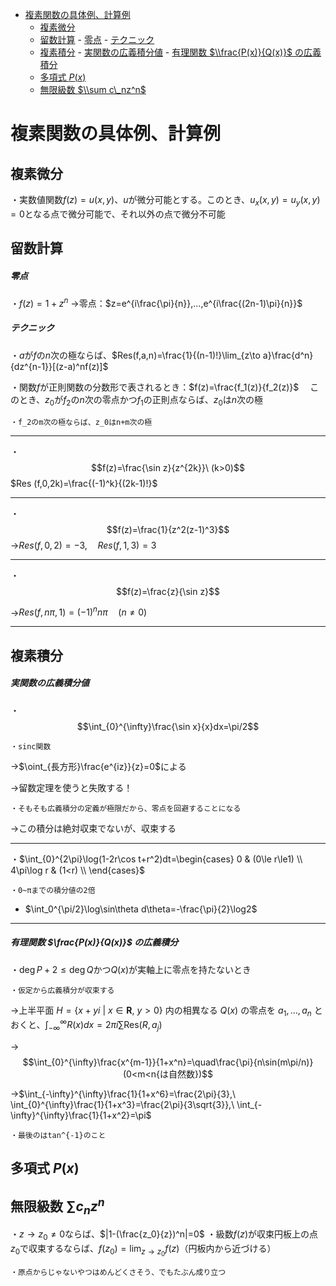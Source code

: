 
- [複素関数の具体例、計算例](#複素関数の具体例計算例)
  - [複素微分](#複素微分)
  - [留数計算](#留数計算)
        - [零点](#零点)
        - [テクニック](#テクニック)
  - [複素積分](#複素積分)
        - [実関数の広義積分値](#実関数の広義積分値)
        - [有理関数 $\\frac{P(x)}{Q(x)}$ の広義積分](#有理関数-fracpxqx-の広義積分)
  - [多項式 $P(x)$](#多項式-px)
  - [無限級数 $\\sum c\_nz^n$](#無限級数-sum-c_nzn)



# 複素関数の具体例、計算例



## 複素微分

・実数値関数$f(z)=u(x,y)$、$u$が微分可能とする。このとき、$u_x(x,y)=u_y(x,y)=0$となる点で微分可能で、それ以外の点で微分不可能

## 留数計算

##### 零点

・$f(z)=1+z^n$
→零点：$z=e^{i\frac{\pi}{n}},...,e^{i\frac{(2n-1)\pi}{n}}$

##### テクニック
・$a$が$f$の$n$次の極ならば、$Res(f,a,n)=\frac{1}{(n-1)!}\lim_{z\to a}\frac{d^n}{dz^{n-1}}[(z-a)^nf(z)]$

・関数$f$が正則関数の分数形で表されるとき：$f(z)=\frac{f_1(z)}{f_2(z)}$　
このとき、$z_0$が$f_2$の$n$次の零点かつ$f_1$の正則点ならば、$z_0$は$n$次の極

    ・f_2のm次の極ならば、z_0はn+m次の極

---

・$$f(z)=\frac{\sin z}{z^{2k}}\ (k>0)$$
$Res (f,0,2k)=\frac{(-1)^k}{(2k-1)!}$

---

・$$f(z)=\frac{1}{z^2(z-1)^3}$$
→$Res(f,0,2)=-3,\quad Res(f,1,3)=3$ 

---

・$$f(z)=\frac{z}{\sin z}$$

→$Res(f,n\pi,1)=(-1)^nn\pi\quad (n\neq0)$

---

## 複素積分

##### 実関数の広義積分値

・$$\int_{0}^{\infty}\frac{\sin x}{x}dx=\pi/2$$

    ・sinc関数

→$\oint_{長方形}\frac{e^{iz}}{z}=0$による

→留数定理を使うと失敗する！

    ・そもそも広義積分の定義が極限だから、零点を回避することになる

→この積分は絶対収束でないが、収束する

---

・$\int_{0}^{2\pi}\log(1-2r\cos t+r^2)dt=\begin{cases}
0 & (0\le r\le1)  \\
4\pi\log r & (1<r) \\
\end{cases}$

    ・0~πまでの積分値の2倍
- $\int_0^{\pi/2}\log\sin\theta d\theta=-\frac{\pi}{2}\log2$


---

##### 有理関数 $\frac{P(x)}{Q(x)}$ の広義積分

・$\deg P+2\le\deg Q$かつ$Q(x)$が実軸上に零点を持たないとき

    ・仮定から広義積分が収束する

→上半平面 $H=\{x+yi\ |\ x\in\bm{R},\ y>0\}$ 内の相異なる $Q(x)$ の零点を $a_1,...,a_n$ とおくと、$\int_{-\infty}^{\infty}R(x)dx=2\pi i\sum\mathrm{Res}(R,a_j)$



→
$$\int_{0}^{\infty}\frac{x^{m-1}}{1+x^n}=\quad\frac{\pi}{n\sin(m\pi/n)}(0<m<n{は自然数})$$

    

→$\int_{-\infty}^{\infty}\frac{1}{1+x^6}=\frac{2\pi}{3},\ \int_{0}^{\infty}\frac{1}{1+x^3}=\frac{2\pi}{3\sqrt{3}},\ \int_{-\infty}^{\infty}\frac{1}{1+x^2}=\pi$ 

    ・最後のはtan^{-1}のこと

## 多項式 $P(x)$

## 無限級数 $\sum c_nz^n$

・$z\to z_0\neq0$ならば、$|1-(\frac{z_0}{z})^n|=0$
・級数$f(z)$が収束円板上の点$z_0$で収束するならば、$f(z_0)=\lim_{z\to z_0} f(z)$（円板内から近づける）

    ・原点からじゃないやつはめんどくさそう、でもたぶん成り立つ